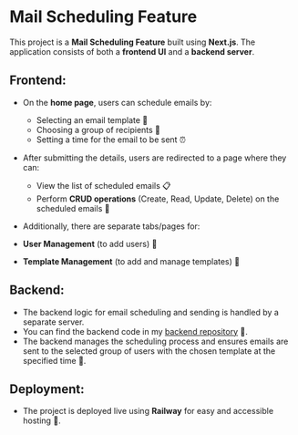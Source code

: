 # Mail Scheduling Feature

This project is a **Mail Scheduling Feature** built using **Next.js**. The application consists of both a **frontend UI** and a **backend server**.

## Frontend:
- On the **home page**, users can schedule emails by:
  - Selecting an email template 📑
  - Choosing a group of recipients 👥
  - Setting a time for the email to be sent ⏰
- After submitting the details, users are redirected to a page where they can:
  - View the list of scheduled emails 📋
  - Perform **CRUD operations** (Create, Read, Update, Delete) on the scheduled emails 🔄

-  Additionally, there are separate tabs/pages for:
  - **User Management** (to add users) 👤
  - **Template Management** (to add and manage templates) 📝

## Backend:
- The backend logic for email scheduling and sending is handled by a separate server.
- You can find the backend code in my [backend repository](https://github.com/TTHPATEL/Backend-mail-schedule) 🔧.
- The backend manages the scheduling process and ensures emails are sent to the selected group of users with the chosen template at the specified time 📧.

## Deployment:
- The project is deployed live using **Railway** for easy and accessible hosting 🚀.


